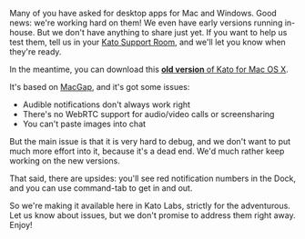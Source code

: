 Many of you have asked for desktop apps for Mac and Windows. Good news: we're working hard on them! We even have early versions running in-house. But we don't have anything to share just yet. If you want to help us test them, tell us in your [Kato Support Room](/articles/en/general/room-types), and we'll let you know when they're ready.

In the meantime, you can download this [**old version** of Kato for Mac OS X](http://labs.kato.im/Kato.pkg).

It's based on [MacGap](https://github.com/MacGapProject/MacGap1), and it's got some issues:

- Audible notifications don't always work right
- There's no WebRTC support for audio/video calls or screensharing
- You can't paste images into chat
<!-- - You can't use [Kato Roll](cheatsheet#kato-roll) -->

But the main issue is that it is very hard to debug, and we don't want to put much more effort into it, because it's a dead end. We'd much rather keep working on the new versions.

That said, there are upsides: you'll see red notification numbers in the Dock, and you can use command-tab to get in and out.

So we're making it available here in Kato Labs, strictly for the adventurous. Let us know about issues, but we don't promise to address them right away. Enjoy!
